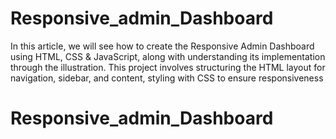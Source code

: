 # Responsive_admin_Dashboard
In this article, we will see how to create the Responsive Admin Dashboard using HTML, CSS &amp; JavaScript, along with understanding its implementation through the illustration.  This project involves structuring the HTML layout for navigation, sidebar, and content, styling with CSS to ensure responsiveness
# Responsive_admin_Dashboard

